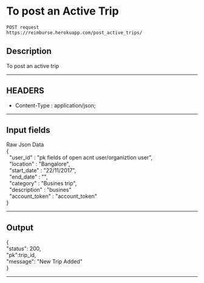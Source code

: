 # To post an Active Trip

    POST request
    https://reimburse.herokuapp.com/post_active_trips/

## Description
To post an active trip

***

## HEADERS

- Content-Type : application/json;

***

## Input fields

Raw Json Data<br />
{<br />
&nbsp;	"user_id" : "pk fields of open acnt user/organiztion user",<br />
&nbsp;	"location" : "Bangalore",<br />
&nbsp;	"start_date" : "22/11/2017",<br />
&nbsp;	"end_date" : "",<br />
&nbsp;	"category" : "Busines trip",<br />
&nbsp;	"description" : "busines"<br />
&nbsp;	"account_token" : "account_token"<br />
}<br />
    
***

## Output

{<br />
  "status": 200,<br />
  "pk":trip_id,<br />
  "message": "New Trip Added"<br />
}<br />

***
